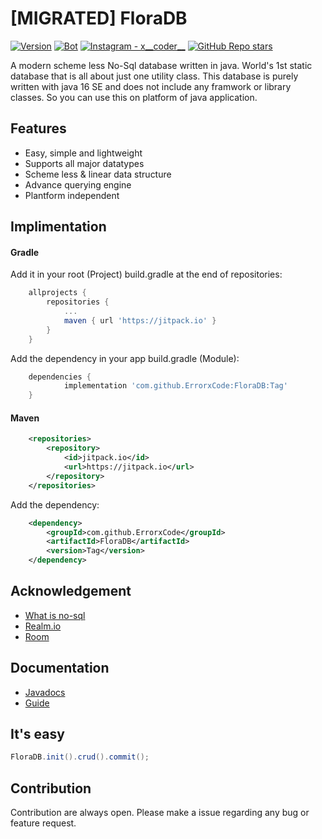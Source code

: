# [MIGRATED] FloraDB
<p align="left">
  <a href="#"><img alt="Version" src="https://img.shields.io/badge/Language-Java-1DA1F2?style=flat-square&logo=java"></a>
  <a href="#"><img alt="Bot" src="https://img.shields.io/badge/Version-1.0-green"></a>
  <a href="https://www.instagram.com/x__coder__x/"><img alt="Instagram - x__coder__" src="https://img.shields.io/badge/Instagram-x____coder____x-lightgrey"></a>
  <a href="#"><img alt="GitHub Repo stars" src="https://img.shields.io/github/stars/ErrorxCode/OTP-Verification-Api?style=social"></a>
  </p>

A modern scheme less No-Sql database written in java. World's 1st static database that is all about just one utility class. This database is purely written with java 16 SE and does not include any framwork or library classes. So you can use this on platform of java application.


## Features
- Easy, simple and lightweight
- Supports all major datatypes
- Scheme less & linear data structure
- Advance querying engine
- Plantform independent


## Implimentation
#### Gradle

Add it in your root (Project) build.gradle at the end of repositories:
```groovy
	allprojects {
		repositories {
			...
			maven { url 'https://jitpack.io' }
		}
	}

```
Add the dependency in your app build.gradle (Module):
```groovy
	dependencies {
	        implementation 'com.github.ErrorxCode:FloraDB:Tag'
	}
```

#### Maven
```xml
	<repositories>
		<repository>
		    <id>jitpack.io</id>
		    <url>https://jitpack.io</url>
		</repository>
	</repositories>
```
Add the dependency:
```xml
	<dependency>
	    <groupId>com.github.ErrorxCode</groupId>
	    <artifactId>FloraDB</artifactId>
	    <version>Tag</version>
	</dependency>
```

## Acknowledgement 
- [What is no-sql](https://en.wikipedia.org/wiki/NoSQL)
- [Realm.io](https://realm.io/)
- [Room](https://developer.android.com/training/data-storage/room)

## Documentation
- [Javadocs](https://errorxcode.github.io/docs/floradb/index.html)
- [Guide](https://github.com/ErrorxCode/FloraDB/wiki/Documentation)

## It's easy
```java
FloraDB.init().crud().commit();
```

## Contribution
Contribution are always open. Please make a issue regarding any bug or feature request.
